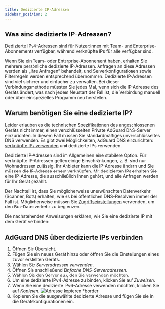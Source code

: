 ```yaml
---
title: Dedizierte IP-Adressen
sidebar_position: 2
---
```


## Was sind dedizierte IP-Adressen?

Dedizierte IPv4-Adressen sind für Nutzer:innen mit Team- und Enterprise-Abonnements verfügbar, während verknüpfte IPs für alle verfügbar sind.

Wenn Sie ein Team- oder Enterprise-Abonnement haben, erhalten Sie mehrere persönliche dedizierte IP-Adressen. Anfragen an diese Adressen werden als „Ihre Anfragen“ behandelt, und Serverkonfigurationen sowie Filterregeln werden entsprechend übernommen. Dedizierte IP-Adressen sind viel sicherer und einfacher zu verwalten. Bei dieser Verbindungsmethode müssten Sie jedes Mal, wenn sich die IP-Adresse des Geräts ändert, was nach jedem Neustart der Fall ist, die Verbindung manuell oder über ein spezielles Programm neu herstellen.

## Warum benötigen Sie eine dedizierte IP?

Leider erlauben es die technischen Spezifikationen des angeschlossenen Geräts nicht immer, einen verschlüsselten Private AdGuard DNS-Server einzurichten. In diesem Fall müssen Sie standardmäßiges unverschlüsseltes DNS verwenden. Es gibt zwei Möglichkeiten, AdGuard DNS einzurichten: [verknüpfte IPs verwenden](/private-dns/connect-devices/other-options/linked-ip.md) und dedizierte IPs verwenden.

Dedizierte IP-Adressen sind im Allgemeinen eine stabilere Option. Für verknüpfte IP-Adressen gelten einige Einschränkungen, z. B. sind nur Wohnadressen zulässig. Ihr Anbieter kann die IP-Adresse ändern und Sie müssen die IP-Adresse erneut verknüpfen. Mit dedizierten IPs erhalten Sie eine IP-Adresse, die ausschließlich Ihnen gehört, und alle Anfragen werden für Ihr Gerät gezählt.

Der Nachteil ist, dass Sie möglicherweise unerwünschten Datenverkehr (Scanner, Bots) erhalten, wie es bei öffentlichen DNS-Resolvern immer der Fall ist. Möglicherweise müssen Sie [Zugriffseinstellungen](/private-dns/server-and-settings/access.md) verwenden, um den Bot-Datenverkehr zu begrenzen.

Die nachstehenden Anweisungen erklären, wie Sie eine dedizierte IP mit dem Gerät verbinden:

## AdGuard DNS über dedizierte IPs verbinden

1. Öffnen Sie Übersicht.
2. Fügen Sie ein neues Gerät hinzu oder öffnen Sie die Einstellungen eines zuvor erstellten Geräts.
3. Wählen Sie _Serveradressen verwenden_.
4. Öffnen Sie anschließend _Einfache DNS-Serveradressen_.
5. Wählen Sie den Server aus, den Sie verwenden möchten.
6. Um eine dedizierte IPv4-Adresse zu binden, klicken Sie auf _Zuweisen_.
7. Wenn Sie eine dedizierte IPv6-Adresse verwenden möchten, klicken Sie auf _Kopieren_.
    ![Adresse kopieren \*border](https://cdn.adtidy.org/content/kb/dns/private/new_dns/connect/dedicated_step7.png)
8. Kopieren Sie die ausgewählte dedizierte Adresse und fügen Sie sie in die Gerätekonfigurationen ein.
